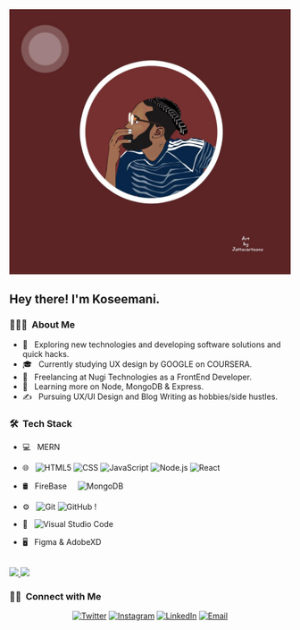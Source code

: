 <img src="https://github.com/jesukoseemani/jesukoseemani/blob/main/Banner.jpg">

<h2> Hey there! I'm Koseemani.</h2>

<h3> 👨🏻‍💻 &nbsp;About Me </h3>

- 🤔 &nbsp; Exploring new technologies and developing software solutions and quick hacks.
- 🎓 &nbsp; Currently studying UX design by GOOGLE on COURSERA.
- 💼 &nbsp; Freelancing at Nugi Technologies as a FrontEnd Developer.
- 🌱 &nbsp; Learning more on Node, MongoDB & Express.
- ✍️ &nbsp; Pursuing UX/UI Design and Blog Writing as hobbies/side hustles.

<h3> 🛠 &nbsp;Tech Stack</h3>

- 💻 &nbsp;
     MERN
- 🌐 &nbsp;
  ![HTML5](https://img.shields.io/badge/-HTML5-333333?style=flat&logo=HTML5)
  ![CSS](https://img.shields.io/badge/-CSS-333333?style=flat&logo=CSS3&logoColor=1572B6)
  ![JavaScript](https://img.shields.io/badge/-JavaScript-333333?style=flat&logo=javascript)
  ![Node.js](https://img.shields.io/badge/-Node.js-333333?style=flat&logo=node.js)
  ![React](https://img.shields.io/badge/-React-333333?style=flat&logo=react)
- 🛢 &nbsp;
   FireBase &nbsp; &nbsp;
  ![MongoDB](https://img.shields.io/badge/-MongoDB-333333?style=flat&logo=mongodb)
- ⚙️ &nbsp;
  ![Git](https://img.shields.io/badge/-Git-333333?style=flat&logo=git)
  ![GitHub](https://img.shields.io/badge/-GitHub-333333?style=flat&logo=github)
  !
- 🔧 &nbsp;
  ![Visual Studio Code](https://img.shields.io/badge/-Visual%20Studio%20Code-333333?style=flat&logo=visual-studio-code&logoColor=007ACC)
  
- 🖥 &nbsp;
  Figma & AdobeXD

<br/>

<a href="https://github.com/jesukoseemani">
  <img height="180em" src="https://github-readme-stats.vercel.app/api?username=jesukoseemani&theme=buefy&show_icons=true" />
  <img height="180em" src="https://github-readme-stats.vercel.app/api/top-langs/?username=jesukoseemani&theme=buefy&layout=compact" />
</a>

<br/>

<h3> 🤝🏻 &nbsp;Connect with Me </h3>

<p align="center">
<a href="https://twitter.com/olowokosh"><img alt="Twitter" src="https://img.shields.io/badge/Twitter-twitter.com%2Folowokosh-red"></a>
<a href="https://instagram.com/jesukoseemani"><img alt="Instagram" src="https://img.shields.io/badge/Instagram%20-Instagram%2Fjesukoseemani-Purple%20"></a>
<a href="https://www.linkedin.com/in/koseemani/"><img alt="LinkedIn" src="https://img.shields.io/badge/LinkedIn%20-koseemani-blue"></a>
<a href="mailto:olowosusiayo@gmail.com"><img alt="Email" src="https://img.shields.io/badge/Email-olowosusiayo%40gmail.com%20-brightgreen"></a>
</p>

